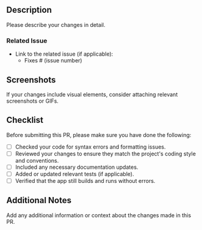 ## Description

Please describe your changes in detail.

### Related Issue

- Link to the related issue (if applicable):
  - Fixes # (issue number)

## Screenshots

If your changes include visual elements,
consider attaching relevant screenshots or GIFs.

## Checklist

Before submitting this PR, please make sure you have done the following:

- [ ] Checked your code for syntax errors and formatting issues.
- [ ] Reviewed your changes to ensure they match the project's coding style and conventions.
- [ ] Included any necessary documentation updates.
- [ ] Added or updated relevant tests (if applicable).
- [ ] Verified that the app still builds and runs without errors.

## Additional Notes

Add any additional information or context about the changes made in this PR.
